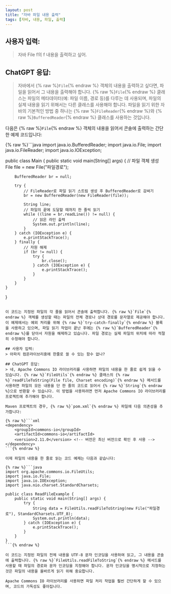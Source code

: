 ```yaml
---
layout: post
title: "자바 파일 내용 출력"
tags: [자바, 내용, 파일, 출력]
---
```


## 사용자 입력:
> 자바 File f의 f 내용을 출력하고 싶어.

## ChatGPT 응답:
> 자바에서 {% raw %}`File`{% endraw %} 객체의 내용을 출력하고 싶다면, 파일을 읽어서 그 내용을 출력해야 합니다. {% raw %}`File`{% endraw %} 클래스는 파일의 메타데이터(예: 파일 이름, 경로 등)를 다루는 데 사용되며, 파일의 실제 내용을 읽기 위해서는 다른 클래스를 사용해야 합니다. 파일을 읽기 위한 자바의 기본적인 방법 중 하나는 {% raw %}`FileReader`{% endraw %}와 {% raw %}`BufferedReader`{% endraw %} 클래스를 사용하는 것입니다.

다음은 {% raw %}`File`{% endraw %} 객체의 내용을 읽어서 콘솔에 출력하는 간단한 예제 코드입니다:

{% raw %}```java
import java.io.BufferedReader;
import java.io.File;
import java.io.FileReader;
import java.io.IOException;

public class Main {
    public static void main(String[] args) {
        // 파일 객체 생성
        File file = new File("파일경로");

        BufferedReader br = null;

        try {
            // FileReader로 파일 읽기 스트림 생성 후 BufferedReader로 감싸기
            br = new BufferedReader(new FileReader(file));

            String line;
            // 파일의 끝에 도달할 때까지 한 줄씩 읽기
            while ((line = br.readLine()) != null) {
                // 읽은 라인 출력
                System.out.println(line);
            }
        } catch (IOException e) {
            e.printStackTrace();
        } finally {
            // 자원 해제
            if (br != null) {
                try {
                    br.close();
                } catch (IOException e) {
                    e.printStackTrace();
                }
            }
        }
    }
}
```{% endraw %}

이 코드는 지정된 파일의 각 줄을 읽어서 콘솔에 출력합니다. {% raw %}`File`{% endraw %} 객체를 생성할 때는 파일의 전체 경로나 상대 경로를 문자열로 제공해야 합니다. 이 예제에서는 예외 처리를 위해 {% raw %}`try-catch-finally`{% endraw %} 블록을 사용하고 있으며, 파일 읽기 작업이 끝난 후에는 {% raw %}`BufferedReader`{% endraw %}를 닫아서 자원을 해제하고 있습니다. 파일 경로는 실제 파일의 위치에 따라 적절히 수정해야 합니다.

## 사용자 입력:
> 아파치 컴온라이브리중에 한줄로 쓸 수 있는 함수 없나?

## ChatGPT 응답:
> 네, Apache Commons IO 라이브러리를 사용하면 파일의 내용을 한 줄로 쉽게 읽을 수 있습니다. {% raw %}`FileUtils`{% endraw %} 클래스의 {% raw %}`readFileToString(File file, Charset encoding)`{% endraw %} 메서드를 사용하면 파일의 모든 내용을 단 한 줄의 코드로 읽어서 {% raw %}`String`{% endraw %}으로 반환할 수 있습니다. 이 방법을 사용하려면 먼저 Apache Commons IO 라이브러리를 프로젝트에 추가해야 합니다.

Maven 프로젝트의 경우, {% raw %}`pom.xml`{% endraw %} 파일에 다음 의존성을 추가합니다:

{% raw %}```xml
<dependency>
    <groupId>commons-io</groupId>
    <artifactId>commons-io</artifactId>
    <version>2.11.0</version> <!-- 버전은 최신 버전으로 확인 후 사용 -->
</dependency>
```{% endraw %}

이제 파일의 내용을 한 줄로 읽는 코드 예제는 다음과 같습니다:

{% raw %}```java
import org.apache.commons.io.FileUtils;
import java.io.File;
import java.io.IOException;
import java.nio.charset.StandardCharsets;

public class ReadFileExample {
    public static void main(String[] args) {
        try {
            String data = FileUtils.readFileToString(new File("파일경로"), StandardCharsets.UTF_8);
            System.out.println(data);
        } catch (IOException e) {
            e.printStackTrace();
        }
    }
}
```{% endraw %}

이 코드는 지정된 파일의 전체 내용을 UTF-8 문자 인코딩을 사용하여 읽고, 그 내용을 콘솔에 출력합니다. {% raw %}`FileUtils.readFileToString`{% endraw %} 메서드를 사용할 때 파일의 경로와 문자 인코딩을 지정해야 합니다. 문자 인코딩을 명시적으로 지정하는 것은 파일의 내용을 올바르게 읽기 위해 중요합니다. 

Apache Commons IO 라이브러리를 사용하면 파일 처리 작업을 훨씬 간단하게 할 수 있으며, 코드의 가독성도 좋아집니다.

